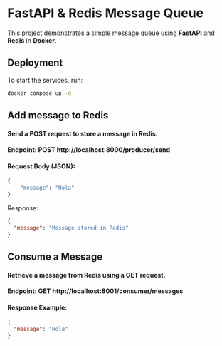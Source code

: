 # FastAPI & Redis Message Queue

This project demonstrates a simple message queue using **FastAPI** and **Redis** in **Docker**.

## Deployment

To start the services, run:

```bash
docker compose up -d
```

## Add message to Redis
#### Send a POST request to store a message in Redis.
#### Endpoint: POST http://localhost:8000/producer/send
#### Request Body (JSON):
```bash
{
	"message": "Hola"
}
```
Response:
```json lines
{
  "message": "Message stored in Redis"
}
```

## Consume a Message
#### Retrieve a message from Redis using a GET request.
#### Endpoint: GET http://localhost:8001/consumer/messages
#### Response Example:
````json lines
{
  "message": "Hola"
}
````
